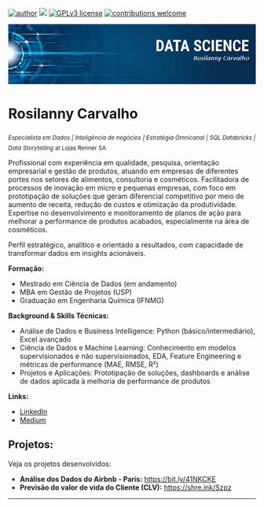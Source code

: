 [![author](https://img.shields.io/badge/author-Rosilanny-red.svg)](https://www.linkedin.com/in/rosilanny-araujo/) [![](https://img.shields.io/badge/python-3.11+-blue.svg)](https://www.python.org/downloads/release/python-311/) [![GPLv3 license](https://img.shields.io/badge/License-GPLv3-blue.svg)](http://perso.crans.org/besson/LICENSE.html) [![contributions welcome](https://img.shields.io/badge/contributions-welcome-brightgreen.svg?style=flat)](https://github.com/Rosilanny/Projetos_Data_Science)

<p align="center">
  <img src="bannerq.png" >
</p>

# Rosilanny Carvalho
<sub> *Especialista em Dados | Inteligência de negócios | Estratégia Omnicanal | SQL Databricks | Data Storytelling* at Lojas Renner SA </sub>

Profissional com experiência em qualidade, pesquisa, orientação empresarial e gestão de produtos, atuando em empresas de diferentes portes nos setores de alimentos, consultoria e cosméticos. Facilitadora de processos de inovação em micro e pequenas empresas, com foco em prototipação de soluções que geram diferencial competitivo por meio de aumento de receita, redução de custos e otimização da produtividade. Expertise no desenvolvimento e monitoramento de planos de ação para melhorar a performance de produtos acabados, especialmente na área de cosméticos.

Perfil estratégico, analítico e orientado a resultados, com capacidade de transformar dados em insights acionáveis.

**Formação:** 
* Mestrado em Ciência de Dados (em andamento)
* MBA em Gestão de Projetos (USP)
* Graduação em Engenharia Química (IFNMG)

**Background & Skills Técnicas:** 
* Análise de Dados e Business Intelligence: Python (básico/intermediário), Excel avançado
* Ciência de Dados e Machine Learning: Conhecimento em modelos supervisionados e não supervisionados, EDA, Feature Engineering e métricas de performance (MAE, RMSE, R²)
* Projetos e Aplicações: Prototipação de soluções, dashboards e análise de dados aplicada à melhoria de performance de produtos

**Links:**
* [LinkedIn](https://www.linkedin.com/in/rosilanny-araujo/)
* [Medium](https://medium.com/@rosilannysoares)


## Projetos:
Veja os projetos desenvolvidos:

* **Análise dos Dados do Airbnb - Paris:** https://bit.ly/41NKCKE
* **Previsão do valor de vida do Cliente (CLV):** https://shre.ink/Szpz

---

